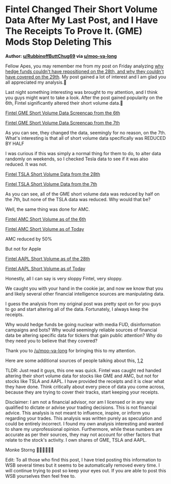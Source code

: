 Fintel Changed Their Short Volume Data After My Last Post, and I Have The Receipts To Prove It. (GME) Mods Stop Deleting This
=============================================================================================================================

**Author: [u/RubbinoffButtChug69](https://www.reddit.com/u/RubbinoffButtChug69/) via [u/moo-va-long](https://www.reddit.com/user/moo-va-long/)**

Fellow Apes, you may remember me from my post on Friday analyzing [why hedge funds couldn't have repositioned on the 28th, and why they couldn't have covered on the 29th](https://www.reddit.com/r/wallstreetbets/comments/ldjbg1/analysis_on_why_hedge_funds_didnt_reposition_last/?ref=share&ref_source=link). My post gained a lot of interest and I am glad you all appreciated my analysis.🦍

Last night something interesting was brought to my attention, and I think you guys might want to take a look. After the post gained popularity on the 6th, Fintel significantly altered their short volume data.🚀

[Fintel GME Short Volume Data Screencap from the 6th](https://imgur.com/a/TiI74zM)

[Fintel GME Short Volume Data Screencap from the 7th](https://imgur.com/a/pXvXEN6)

As you can see, they changed the data, seemingly for no reason, on the 7th. What's interesting is that all of short volume data specifically was REDUCED BY HALF

I was curious if this was simply a normal thing for them to do, to alter data randomly on weekends, so I checked Tesla data to see if it was also reduced. It was not.

[Fintel TSLA Short Volume Data from the 28th](https://imgur.com/a/NEChJTk)

[Fintel TSLA Short Volume Data from the 7th](https://imgur.com/a/77eAhMG)

As you can see, all of the GME short volume data was reduced by half on the 7th, but none of the TSLA data was reduced. Why would that be?

Well, the same thing was done for AMC.

[Fintel AMC Short Volume as of the 6th](https://imgur.com/a/0frCcji)

[Fintel AMC Short Volume as of Today](https://imgur.com/a/jVOvqsL)

AMC reduced by 50%

But not for Apple

[Fintel AAPL Short Volume as of the 28th](https://imgur.com/a/ec41CAY)

[Fintel AAPL Short Volume as of Today](https://imgur.com/a/YCSYiRe)

Honestly, all I can say is very sloppy Fintel, very sloppy.

We caught you with your hand in the cookie jar, and now we know that you and likely several other financial intelligence sources are manipulating data.

I guess the analysis from my original post was pretty spot on for you guys to go and start altering all of the data. Fortunately, I always keep the receipts.

Why would hedge funds be going nuclear with media FUD, disinformation campaigns and bots? Why would seemingly reliable sources of financial data be altering specific data for tickers that gain public attention? Why do they need you to believe that they covered?

Thank you to [/u/moo-va-long](https://www.reddit.com/u/moo-va-long/) for bringing this to my attention.

Here are some additional sources of people talking about this, [1](https://youtu.be/uJuHEsemSqo),[2](https://twitter.com/TradesTrey/status/1358620225500020740?s=19)

TLDR: Just read it guys, this one was quick. Fintel was caught red handed altering their short volume data for stocks like GME and AMC, but not for stocks like TSLA and AAPL. I have provided the receipts and it is clear what they have done. Think critically about every piece of data you come across, because they are trying to cover their tracks, start keeping your receipts.

Disclaimer: I am not a financial advisor, nor am I licensed or in any way qualified to dictate or advise your trading decisions. This is not financial advice. This analysis is not meant to influence, inspire, or inform you regarding your trades. This analysis was written purely as speculation and could be entirely incorrect. I found my own analysis interesting and wanted to share my unprofessional opinion. Furthermore, while these numbers are accurate as per their sources, they may not account for other factors that relate to the stock's activity. I own shares of GME, TSLA and AAPL.

Monke Storng 🦍🚀🦍🚀🦍🚀

Edit: To all those who find this post, I have tried posting this information to WSB several times but it seems to be automatically removed every time. I will continue trying to post so keep your eyes out. If you are able to post this WSB yourselves then feel free to.
